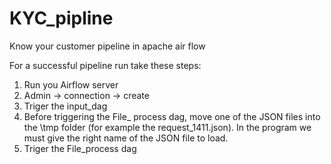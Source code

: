 # KYC_pipline
Know your customer pipeline in apache air flow


For a successful pipeline run take these steps: 
1.	Run you Airflow server
2.	Admin -> connection -> create
3.	Triger the input_dag
4.	Before triggering the File_ process dag, move one of the JSON files into the \tmp folder (for example the request_1411.json). In the program we must give the right name of the JSON file to load. 
5.	Triger the File_process dag 

